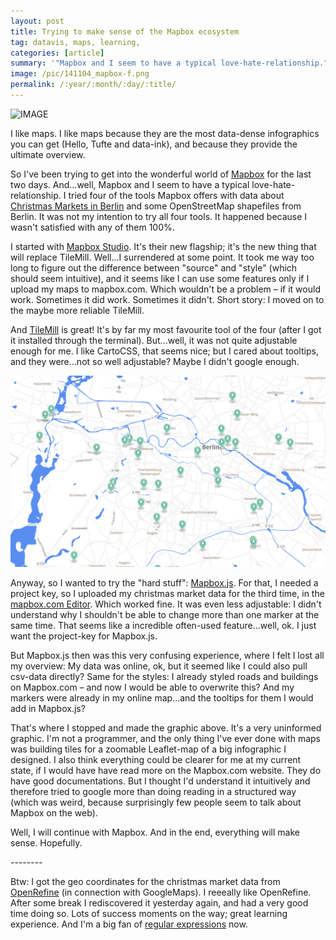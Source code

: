 ```yaml
---
layout: post
title: Trying to make sense of the Mapbox ecosystem
tag: datavis, maps, learning,
categories: [article]
summary: '"Mapbox and I seem to have a typical love-hate-relationship."'
image: /pic/141104_mapbox-f.png
permalink: /:year/:month/:day/:title/
---
```


![IMAGE](/pic/141104_mapbox.jpg)

<p>I like maps. I like maps because they are the most data-dense infographics you can get (Hello, Tufte and data-ink), and because they provide the ultimate overview.&nbsp;</p>
<p>So I've been trying to get into the wonderful world of <a href="mapbox.com" target="_blank">Mapbox</a> for the last two days. And...well, Mapbox and I seem to have a typical love-hate-relationship. I tried four of the tools Mapbox offers with data about <a href="http://daten.berlin.de/datensaetze/berliner-weihnachtsm%C3%A4rkte-2014" target="_blank">Christmas Markets in Berlin</a>&nbsp;and some OpenStreetMap shapefiles from Berlin.&nbsp;It was not my intention to try all four tools. It happened because I wasn't satisfied with any of them 100%.&nbsp;</p>
<p>I started with <a href="https://www.mapbox.com/mapbox-studio/" target="_blank">Mapbox Studio</a>. It's their new flagship; it's the new thing that will replace TileMill. Well...I surrendered at some point. It took me way too long to figure out the difference between "source" and "style" (which should seem intuitive), and it seems like I can use some features only if I upload my maps to mapbox.com. Which wouldn't be a problem &ndash; if it would work. Sometimes it did work. Sometimes it didn't. Short story: I moved on to the maybe more reliable TileMill.</p>
<p>And <a href="https://www.mapbox.com/tilemill/" target="_blank">TileMill</a> is great! It's by far my most favourite tool of the four (after I got it installed through the terminal). But...well, it was not quite adjustable enough for me. I like CartoCSS, that seems nice; but I cared about tooltips, and they were...not so well adjustable? Maybe I didn't google enough.</p>

![IMAGE](/pic/141104_mapbox2.png)

<p>Anyway, so I wanted to try the "hard stuff": <a href="https://www.mapbox.com/mapbox.js/api/v2.1.4/" target="_blank">Mapbox.js</a>. For that, I needed a project key, so I uploaded my christmas market data for the third time, in the <a href="https://www.mapbox.com/mapbox.js/api/v2.1.4/" target="_blank">mapbox.com Editor</a>. Which worked fine. It was even less adjustable: I didn't understand why I shouldn't be able to change more than one marker at the same time. That seems like a incredible often-used feature...well, ok. I just want the project-key for Mapbox.js.</p>
<p><span>But Mapbox.js then was this very confusing experience, where I felt I lost all my overview: My data was online, ok, but it seemed like I could also pull csv-data directly? Same for the styles: I already styled roads and buildings on Mapbox.com &ndash; and now I would be able to overwrite this? And my markers were already in my online map...and the tooltips for them I would add in Mapbox.js?&nbsp;</span></p>
<p><span>That's where I stopped and made the graphic above. It's a very uninformed graphic. I'm not a programmer, and the only thing I've ever done with maps was building tiles for a zoomable Leaflet-map of a big infographic I designed. I also think everything could be clearer for me at my current state, if I would have have read more on the Mapbox.com website. They do have good documentations. But I thought I'd understand it&nbsp;intuitively and therefore&nbsp;tried to google&nbsp;more than doing reading in a structured way (which was weird, because surprisingly few people seem to talk about Mapbox on the web).&nbsp;</span></p>
<p><span>Well, I will continue with Mapbox. And in the end, everything will make sense. Hopefully.&nbsp;</span></p>
<p>--------</p>
<p>Btw: I got the geo coordinates for the christmas market data from <a href="www.openrefine.org" target="_blank">OpenRefine</a>&nbsp;(in connection with GoogleMaps). I reeeally like OpenRefine. After some break I rediscovered it yesterday again, and had a very good time doing so. Lots of success moments on the way; great learning experience. And I'm a big fan of <a href="http://en.wikipedia.org/wiki/Regular_expression" target="_blank">regular expressions</a> now.</p>
